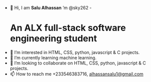 - 👋 Hi, I am <strong>Salu Alhassan</strong> ’m @sky262
-<h1>An ALX full-stack software engineering student </h1>
- 👀 I’m interested in HTML, CSS, python, javascript & C projects.
- 🌱 I’m currently learning machine learning.
- 💞️ I’m looking to collaborate on HTML, CSS, python, javascript & C projects. 
- 📫 How to reach me +233546383716, alhassansalu1@gmail.com

<!---
sky2626/sky2626 is a ✨ special ✨ repository because its `README.md` (this file) appears on your GitHub profile.
You can click the Preview link to take a look at your changes.
--->
